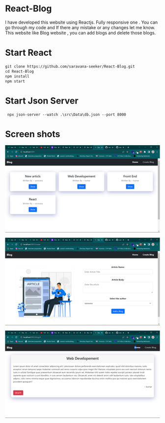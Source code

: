 # React-Blog
I have developed this website using Reactjs. Fully responsive one . You can go through my code and If there any mistake or any changes let me know. This website like Blog website , you can add blogs and delete those blogs.

# Start React
```
git clone https://github.com/saravana-seeker/React-Blog.git
cd React-Blog
npm install 
npm start
```
# Start Json Server
```
 npx json-server --watch .\src\Data\db.json --port 8000
```

# Screen shots
![Home](https://github.com/saravana-seeker/React-Blog/blob/main/Screenshot/Home.png)

![](https://github.com/saravana-seeker/React-Blog/blob/main/Screenshot/Create_Project.png)

![](https://github.com/saravana-seeker/React-Blog/blob/main/Screenshot/Show_Articls.png)
